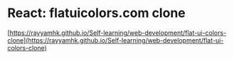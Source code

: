 # React: flatuicolors.com clone

[https://rayyamhk.github.io/Self-learning/web-development/flat-ui-colors-clone](https://rayyamhk.github.io/Self-learning/web-development/flat-ui-colors-clone)
